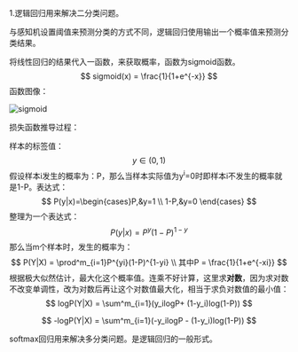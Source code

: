 1.逻辑回归用来解决二分类问题。

与感知机设置阈值来预测分类的方式不同，逻辑回归使用输出一个概率值来预测分类结果。

将线性回归的结果代入一函数，来获取概率，函数为sigmoid函数。
$$
sigmoid(x) = \frac{1}{1+e^{-x}} 
$$
函数图像：



![sigmoid](/Users/admin/Documents/MachineLearningTutorial/MLNotes/sigmoid.png)



损失函数推导过程：

样本的标签值：
$$
y \in(0, 1)
$$
假设样本i发生的概率为：P，那么当样本实际值为y<sup>i</sup>=0时即样本i不发生的概率就是1-P。表达式：
$$
P(y|x)=\begin{cases}P,&y=1 \\ 1-P,&y=0 \end{cases}
$$
整理为一个表达式：
$$
P(y|x) = P^y(1-P)^{1-y}
$$
那么当m个样本时，发生的概率为：
$$
P(Y|X) = \prod^m_{i=1}P^{yi}(1-P)^{1-yi} 
\\ 其中P = \frac{1}{1+e^{-xi}}
$$
根据极大似然估计，最大化这个概率值。连乘不好计算，这里求**对数**，因为求对数不改变单调性，改为对数后再让这个对数值最大化，相当于求负对数值的最小值：
$$
logP(Y|X) = \sum^m_{i=1}(y_ilogP+ (1-y_i)log(1-P))
$$

$$
-logP(Y|X) = \sum^m_{i=1}(-y_ilogP - (1-y_i)log(1-P))
$$










softmax回归用来解决多分类问题。是逻辑回归的一般形式。



































